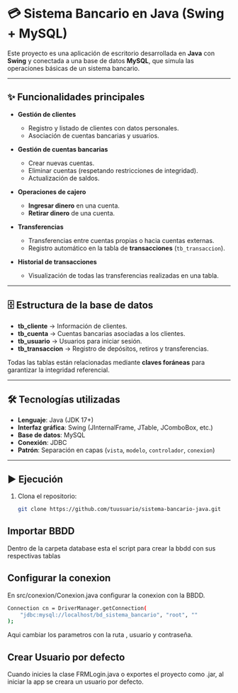 # 💳 Sistema Bancario en Java (Swing + MySQL)

Este proyecto es una aplicación de escritorio desarrollada en **Java** con **Swing** y conectada a una base de datos **MySQL**, que simula las operaciones básicas de un sistema bancario.

---

## ✨ Funcionalidades principales

- **Gestión de clientes**  
  - Registro y listado de clientes con datos personales.  
  - Asociación de cuentas bancarias y usuarios.  

- **Gestión de cuentas bancarias**  
  - Crear nuevas cuentas.  
  - Eliminar cuentas (respetando restricciones de integridad).  
  - Actualización de saldos.  

- **Operaciones de cajero**  
  - **Ingresar dinero** en una cuenta.  
  - **Retirar dinero** de una cuenta.  

- **Transferencias**  
  - Transferencias entre cuentas propias o hacia cuentas externas.  
  - Registro automático en la tabla de **transacciones** (`tb_transaccion`).  

- **Historial de transacciones**  
  - Visualización de todas las transferencias realizadas en una tabla.  

---

## 🗄️ Estructura de la base de datos

- **tb_cliente** → Información de clientes.  
- **tb_cuenta** → Cuentas bancarias asociadas a los clientes.  
- **tb_usuario** → Usuarios para iniciar sesión.  
- **tb_transaccion** → Registro de depósitos, retiros y transferencias.  

Todas las tablas están relacionadas mediante **claves foráneas** para garantizar la integridad referencial.

---

## 🛠️ Tecnologías utilizadas

- **Lenguaje**: Java (JDK 17+)  
- **Interfaz gráfica**: Swing (JInternalFrame, JTable, JComboBox, etc.)  
- **Base de datos**: MySQL  
- **Conexión**: JDBC  
- **Patrón**: Separación en capas (`vista`, `modelo`, `controlador`, `conexion`)  

---

## ▶️ Ejecución

1. Clona el repositorio:
   ```bash
   git clone https://github.com/tuusuario/sistema-bancario-java.git


## Importar BBDD

Dentro de la carpeta database esta el script para crear la bbdd con sus respectivas tablas

## Configurar la conexion

En src/conexion/Conexion.java configurar la conexion con la BBDD. 
```bash
Connection cn = DriverManager.getConnection(
    "jdbc:mysql://localhost/bd_sistema_bancario", "root", ""
); 
````
Aqui cambiar los parametros con la ruta , usuario y contraseña.

## Crear Usuario por defecto

Cuando inicies la clase FRMLogin.java o exportes el proyecto como .jar, al iniciar la app se creara un usuario por defecto.

